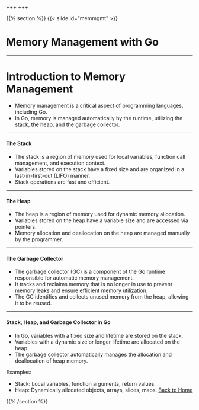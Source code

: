 +++
+++

{{% section %}}
{{< slide id="memmgmt" >}}
# Memory Management with Go


---
# Introduction to Memory Management
- Memory management is a critical aspect of programming languages, including Go.
- In Go, memory is managed automatically by the runtime, utilizing the stack, the heap, and the garbage collector.

---
#### The Stack
- The stack is a region of memory used for local variables, function call management, and execution context.
- Variables stored on the stack have a fixed size and are organized in a last-in-first-out (LIFO) manner.
- Stack operations are fast and efficient.

---
#### The Heap
- The heap is a region of memory used for dynamic memory allocation.
- Variables stored on the heap have a variable size and are accessed via pointers.
- Memory allocation and deallocation on the heap are managed manually by the programmer.

---
#### The Garbage Collector
- The garbage collector (GC) is a component of the Go runtime responsible for automatic memory management.
- It tracks and reclaims memory that is no longer in use to prevent memory leaks and ensure efficient memory utilization.
- The GC identifies and collects unused memory from the heap, allowing it to be reused.

---
#### Stack, Heap, and Garbage Collector in Go
- In Go, variables with a fixed size and lifetime are stored on the stack.
- Variables with a dynamic size or longer lifetime are allocated on the heap.
- The garbage collector automatically manages the allocation and deallocation of heap memory.

Examples:
- Stack: Local variables, function arguments, return values.
- Heap: Dynamically allocated objects, arrays, slices, maps.
[Back to Home](..)


{{% /section %}}

